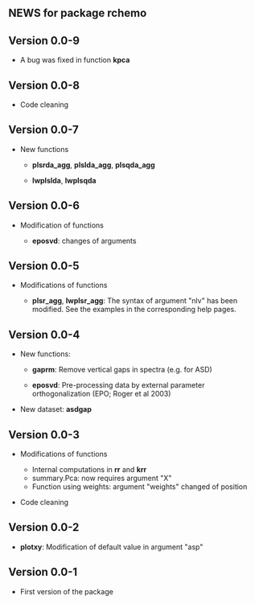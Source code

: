 ## NEWS for package **rchemo**

## **Version 0.0-9**

- A bug was fixed in function **kpca**




## **Version 0.0-8**

- Code cleaning




## **Version 0.0-7**

- New functions

  - **plsrda_agg**, **plslda_agg**, **plsqda_agg**

  - **lwplslda**, **lwplsqda**




## **Version 0.0-6**

- Modification of functions

  - **eposvd**: changes of arguments



## **Version 0.0-5**

- Modifications of functions

  - **plsr_agg**, **lwplsr_agg**: The syntax of argument "nlv" has been modified. See the examples in the corresponding help pages.




## **Version 0.0-4**

- New functions:

  - **gaprm**: Remove vertical gaps in spectra (e.g. for ASD)
  
  - **eposvd**: Pre-processing data by external parameter orthogonalization (EPO; Roger et al 2003) 

- New dataset: **asdgap**







## **Version 0.0-3**

- Modifications of functions

  - Internal computations in **rr** and **krr** 
  - summary.Pca: now requires argument "X"
  - Function using weights: argument "weights" changed of position

- Code cleaning




## **Version 0.0-2**

- **plotxy**: Modification of default value in argument "asp"





## **Version 0.0-1**

- First version of the package 






